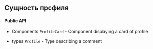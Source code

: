 ## Сущность профиля

#### Public API
- Components
`ProfileCard` - Component displaying a card of profile

- types
`Profile` - Type describing a comment
